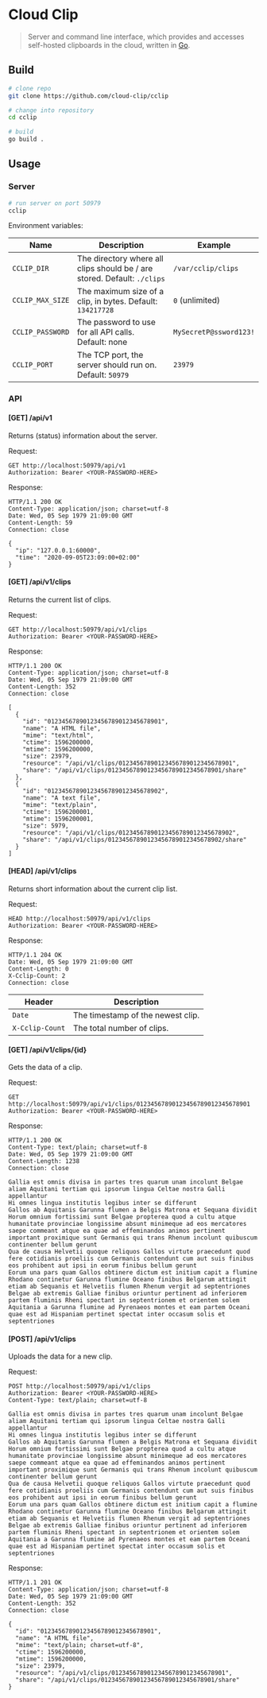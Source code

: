 # Cloud Clip

> Server and command line interface, which provides and accesses self-hosted clipboards in the cloud, written in [Go](https://golang.org/).

## Build

```bash
# clone repo
git clone https://github.com/cloud-clip/cclip

# change into repository
cd cclip

# build
go build .
```

## Usage

### Server

```bash
# run server on port 50979
cclip
```

Environment variables:

| Name | Description | Example |
|------|-------------|----------|
| `CCLIP_DIR` | The directory where all clips should be / are stored. Default: `./clips` | `/var/cclip/clips` |
| `CCLIP_MAX_SIZE` | The maximum size of a clip, in bytes. Default: `134217728` | `0` (unlimited) |
| `CCLIP_PASSWORD` | The password to use for all API calls. Default: none | `MySecretP@ssword123!` |
| `CCLIP_PORT` | The TCP port, the server should run on. Default: `50979` | `23979` |

### API

#### [GET] /api/v1

Returns (status) information about the server.

Request:

```http
GET http://localhost:50979/api/v1
Authorization: Bearer <YOUR-PASSWORD-HERE>

```

Response:

```http
HTTP/1.1 200 OK
Content-Type: application/json; charset=utf-8
Date: Wed, 05 Sep 1979 21:09:00 GMT
Content-Length: 59
Connection: close

{
  "ip": "127.0.0.1:60000",
  "time": "2020-09-05T23:09:00+02:00"
}
```

#### [GET] /api/v1/clips

Returns the current list of clips.

Request:

```http
GET http://localhost:50979/api/v1/clips
Authorization: Bearer <YOUR-PASSWORD-HERE>

```

Response:

```http
HTTP/1.1 200 OK
Content-Type: application/json; charset=utf-8
Date: Wed, 05 Sep 1979 21:09:00 GMT
Content-Length: 352
Connection: close

[
  {
    "id": "01234567890123456789012345678901",
    "name": "A HTML file",
    "mime": "text/html",
    "ctime": 1596200000,
    "mtime": 1596200000,
    "size": 23979,
    "resource": "/api/v1/clips/01234567890123456789012345678901",
    "share": "/api/v1/clips/01234567890123456789012345678901/share"
  },
  {
    "id": "01234567890123456789012345678902",
    "name": "A text file",
    "mime": "text/plain",
    "ctime": 1596200001,
    "mtime": 1596200001,
    "size": 5979,
    "resource": "/api/v1/clips/01234567890123456789012345678902",
    "share": "/api/v1/clips/01234567890123456789012345678902/share"
  }
]
```

#### [HEAD] /api/v1/clips

Returns short information about the current clip list.

Request:

```http
HEAD http://localhost:50979/api/v1/clips
Authorization: Bearer <YOUR-PASSWORD-HERE>

```

Response:

```http
HTTP/1.1 204 OK
Date: Wed, 05 Sep 1979 21:09:00 GMT
Content-Length: 0
X-Cclip-Count: 2
Connection: close

```

| Header | Description |
|------|-------------|
| `Date` | The timestamp of the newest clip. |
| `X-Cclip-Count` | The total number of clips. |

#### [GET] /api/v1/clips/{id}

Gets the data of a clip.

Request:

```http
GET http://localhost:50979/api/v1/clips/01234567890123456789012345678901
Authorization: Bearer <YOUR-PASSWORD-HERE>

```

Response:

```http
HTTP/1.1 200 OK
Content-Type: text/plain; charset=utf-8
Date: Wed, 05 Sep 1979 21:09:00 GMT
Content-Length: 1238
Connection: close

Gallia est omnis divisa in partes tres quarum unam incolunt Belgae aliam Aquitani tertiam qui ipsorum lingua Celtae nostra Galli appellantur
Hi omnes lingua institutis legibus inter se differunt
Gallos ab Aquitanis Garunna flumen a Belgis Matrona et Sequana dividit
Horum omnium fortissimi sunt Belgae propterea quod a cultu atque humanitate provinciae longissime absunt minimeque ad eos mercatores saepe commeant atque ea quae ad effeminandos animos pertinent important proximique sunt Germanis qui trans Rhenum incolunt quibuscum continenter bellum gerunt
Qua de causa Helvetii quoque reliquos Gallos virtute praecedunt quod fere cotidianis proeliis cum Germanis contendunt cum aut suis finibus eos prohibent aut ipsi in eorum finibus bellum gerunt
Eorum una pars quam Gallos obtinere dictum est initium capit a flumine Rhodano continetur Garunna flumine Oceano finibus Belgarum attingit etiam ab Sequanis et Helvetiis flumen Rhenum vergit ad septentriones
Belgae ab extremis Galliae finibus oriuntur pertinent ad inferiorem partem fluminis Rheni spectant in septentrionem et orientem solem
Aquitania a Garunna flumine ad Pyrenaeos montes et eam partem Oceani quae est ad Hispaniam pertinet spectat inter occasum solis et septentriones
```

#### [POST] /api/v1/clips

Uploads the data for a new clip.

Request:

```http
POST http://localhost:50979/api/v1/clips
Authorization: Bearer <YOUR-PASSWORD-HERE>
Content-Type: text/plain; charset=utf-8

Gallia est omnis divisa in partes tres quarum unam incolunt Belgae aliam Aquitani tertiam qui ipsorum lingua Celtae nostra Galli appellantur
Hi omnes lingua institutis legibus inter se differunt
Gallos ab Aquitanis Garunna flumen a Belgis Matrona et Sequana dividit
Horum omnium fortissimi sunt Belgae propterea quod a cultu atque humanitate provinciae longissime absunt minimeque ad eos mercatores saepe commeant atque ea quae ad effeminandos animos pertinent important proximique sunt Germanis qui trans Rhenum incolunt quibuscum continenter bellum gerunt
Qua de causa Helvetii quoque reliquos Gallos virtute praecedunt quod fere cotidianis proeliis cum Germanis contendunt cum aut suis finibus eos prohibent aut ipsi in eorum finibus bellum gerunt
Eorum una pars quam Gallos obtinere dictum est initium capit a flumine Rhodano continetur Garunna flumine Oceano finibus Belgarum attingit etiam ab Sequanis et Helvetiis flumen Rhenum vergit ad septentriones
Belgae ab extremis Galliae finibus oriuntur pertinent ad inferiorem partem fluminis Rheni spectant in septentrionem et orientem solem
Aquitania a Garunna flumine ad Pyrenaeos montes et eam partem Oceani quae est ad Hispaniam pertinet spectat inter occasum solis et septentriones
```

Response:

```http
HTTP/1.1 201 OK
Content-Type: application/json; charset=utf-8
Date: Wed, 05 Sep 1979 21:09:00 GMT
Content-Length: 352
Connection: close

{
  "id": "01234567890123456789012345678901",
  "name": "A HTML file",
  "mime": "text/plain; charset=utf-8",
  "ctime": 1596200000,
  "mtime": 1596200000,
  "size": 23979,
  "resource": "/api/v1/clips/01234567890123456789012345678901",
  "share": "/api/v1/clips/01234567890123456789012345678901/share"
}
```
